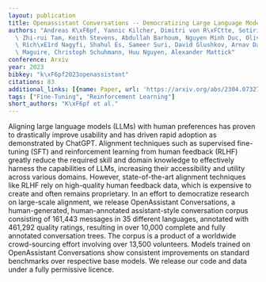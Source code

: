 ```yaml
---
layout: publication
title: Openassistant Conversations -- Democratizing Large Language Model Alignment
authors: "Andreas K\xF6pf, Yannic Kilcher, Dimitri von R\xFCtte, Sotiris Anagnostidis,\
  \ Zhi-rui Tam, Keith Stevens, Abdullah Barhoum, Nguyen Minh Duc, Oliver Stanley,\
  \ Rich\xE1rd Nagyfi, Shahul Es, Sameer Suri, David Glushkov, Arnav Dantuluri, Andrew\
  \ Maguire, Christoph Schuhmann, Huu Nguyen, Alexander Mattick"
conference: Arxiv
year: 2023
bibkey: "k\xF6pf2023openassistant"
citations: 83
additional_links: [{name: Paper, url: 'https://arxiv.org/abs/2304.07327'}]
tags: ["Fine-Tuning", "Reinforcement Learning"]
short_authors: "K\xF6pf et al."
---
```

Aligning large language models (LLMs) with human preferences has proven to
drastically improve usability and has driven rapid adoption as demonstrated by
ChatGPT. Alignment techniques such as supervised fine-tuning (SFT) and
reinforcement learning from human feedback (RLHF) greatly reduce the required
skill and domain knowledge to effectively harness the capabilities of LLMs,
increasing their accessibility and utility across various domains. However,
state-of-the-art alignment techniques like RLHF rely on high-quality human
feedback data, which is expensive to create and often remains proprietary. In
an effort to democratize research on large-scale alignment, we release
OpenAssistant Conversations, a human-generated, human-annotated assistant-style
conversation corpus consisting of 161,443 messages in 35 different languages,
annotated with 461,292 quality ratings, resulting in over 10,000 complete and
fully annotated conversation trees. The corpus is a product of a worldwide
crowd-sourcing effort involving over 13,500 volunteers. Models trained on
OpenAssistant Conversations show consistent improvements on standard benchmarks
over respective base models. We release our code and data under a fully
permissive licence.
